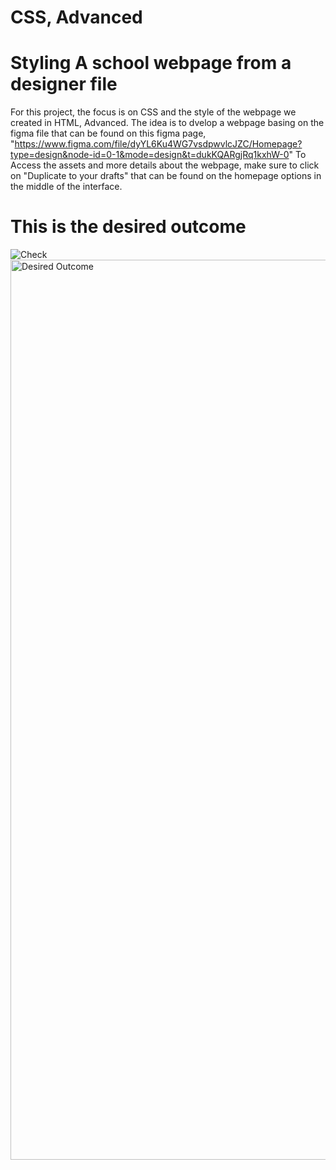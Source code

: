 # CSS, Advanced

# Styling A school webpage from a designer file

For this project, the focus is on CSS and the style of the webpage we created in HTML, Advanced. The idea is to dvelop a webpage basing on the figma file that can be found on this figma page, "https://www.figma.com/file/dyYL6Ku4WG7vsdpwvlcJZC/Homepage?type=design&node-id=0-1&mode=design&t=dukKQARgjRq1kxhW-0" To Access the assets and more details about the webpage, make sure to click on  "Duplicate to your drafts" that can be found on the homepage options in the middle of the interface.

# This is the desired outcome
![Check](images/Desired%20Outcome.png)<img width="1440" alt="Desired Outcome" src="https://github.com/Chrisos10/alu-web-development/assets/127382675/1c283287-dbe8-450c-865d-be15cf30482e">
